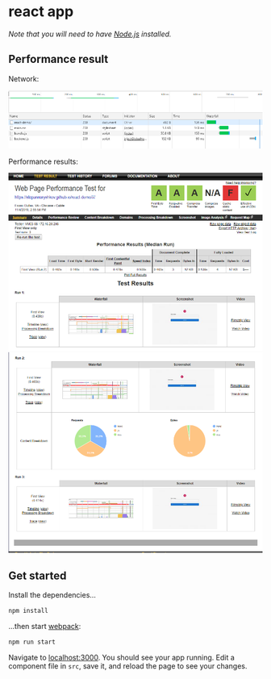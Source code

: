 # react app

*Note that you will need to have [Node.js](https://nodejs.org) installed.*

## Performance result
Network:

![from network tan](public/img/react-network.png)

Performance results:

![webpagetest](public/img/first-view-react.png)
![webpagetest](public/img/first-view-react-2.png)
## Get started

Install the dependencies...

```bash
npm install
```

...then start [webpack](https://webpack.js.org/):

```bash
npm run start
```

Navigate to [localhost:3000](http://localhost:3000). You should see your app running. Edit a component file in `src`, save it, and reload the page to see your changes.
